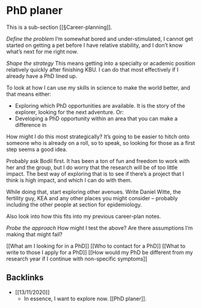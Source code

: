 # PhD planer
This is a sub-section [[§Career-planning]].

*Define the problem*
I’m somewhat bored and under-stimulated, I cannot get started on getting a pet before I have relative stability, and I don’t know what’s next for me right now.

*Shape the strategy*
This means getting into a specialty or academic position relatively quickly after finishing KBU. I can do that most effectively if I already have a PhD lined up.

To look at how I can use my skills in science to make the world better, and that means either:
* Exploring which PhD opportunities are available. It is the story of the explorer, looking for the next adventure. Or: 
* Developing a PhD opportunity within an area that you can make a difference in

How might I do this most strategically? It’s going to be easier to hitch onto someone who is already on a roll, so to speak, so looking for those as a first step seems a good idea.

Probably ask Bodil first. It has been a ton of fun and freedom to work with her and the group, but I do worry that the research will be of too little impact. The best way of exploring that is to see if there’s a project that I think is high impact, and which I can do with them.

While doing that, start exploring other avenues. Write Daniel Witte, the fertility guy, KEA and any other places you might consider – probably including the other people at section for epidemiology.

Also look into how this fits into my previous career-plan notes.

*Probe the approach*
How might I test the above? Are there assumptions I’m making that might fail?

[[What am I looking for in a PhD]]
[[Who to contact for a PhD]]
[[What to write to those I apply for a PhD]]
[[How would my PhD be different from my research year if I continue with non-specific symptoms]]

<!-- #goal-candidate -->

## Backlinks
* [[13/11/2020]]
	* In essence, I want to explore now. [[PhD planer]].

<!-- {BearID:3EEE2B5C-7366-4AA7-A14F-538CB3F5BF24-2205-000001CBDE4B3D68} -->
